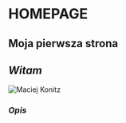 # HOMEPAGE
## Moja pierwsza strona
## *Witam*
![Maciej Konitz](https://i.postimg.cc/fLYwHfsm/Photo.jpg)
### *Opis*
